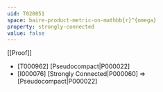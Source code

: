 ```yaml
---
uid: T020851
space: baire-product-metric-on-mathbb{r}^{omega}
property: strongly-connected
value: false
---
```

[[Proof]]

* [T000962] [Pseudocompact|P000022]
* [I000076] [Strongly Connected|P000060] => [Pseudocompact|P000022]

